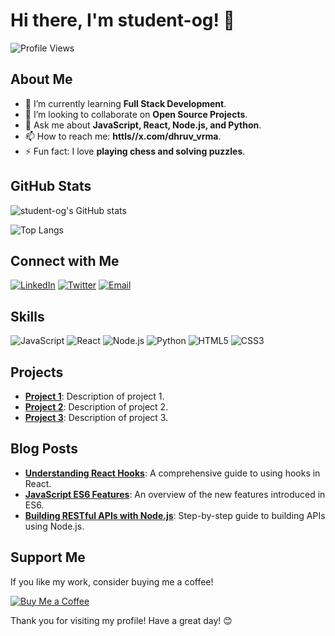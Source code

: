 # Hi there, I'm student-og! 👋

![Profile Views](https://komarev.com/ghpvc/?username=student-og&color=blue)

## About Me

- 🌱 I’m currently learning **Full Stack Development**.
- 💼 I’m looking to collaborate on **Open Source Projects**.
- 💬 Ask me about **JavaScript, React, Node.js, and Python**.
- 📫 How to reach me: **httls//x.com/dhruv_vrma**.
- ⚡ Fun fact: I love **playing chess and solving puzzles**.

## GitHub Stats

![student-og's GitHub stats](https://github-readme-stats.vercel.app/api?username=student-og&show_icons=true&theme=radical)

![Top Langs](https://github-readme-stats.vercel.app/api/top-langs/?username=student-og&layout=compact&theme=radical)

## Connect with Me

[![LinkedIn](https://img.shields.io/badge/LinkedIn-0077B5?style=for-the-badge&logo=linkedin&logoColor=white)](https://in.linkedin.com/in/dhruv-verma-950677344)
[![Twitter](https://img.shields.io/badge/Twitter-1DA1F2?style=for-the-badge&logo=twitter&logoColor=white)](https://x.com/dhruv_vrma)
[![Email](https://img.shields.io/badge/Email-D14836?style=for-the-badge&logo=gmail&logoColor=white)](mailto:azaditya129@gmail.com)

## Skills

![JavaScript](https://img.shields.io/badge/JavaScript-F7DF1E?style=for-the-badge&logo=javascript&logoColor=black)
![React](https://img.shields.io/badge/React-61DAFB?style=for-the-badge&logo=react&logoColor=white)
![Node.js](https://img.shields.io/badge/Node.js-339933?style=for-the-badge&logo=nodedotjs&logoColor=white)
![Python](https://img.shields.io/badge/Python-3776AB?style=for-the-badge&logo=python&logoColor=white)
![HTML5](https://img.shields.io/badge/HTML5-E34F26?style=for-the-badge&logo=html5&logoColor=white)
![CSS3](https://img.shields.io/badge/CSS3-1572B6?style=for-the-badge&logo=css3&logoColor=white)

## Projects

- **[Project 1](https://github.com/student-og/project1)**: Description of project 1.
- **[Project 2](https://github.com/student-og/project2)**: Description of project 2.
- **[Project 3](https://github.com/student-og/project3)**: Description of project 3.

## Blog Posts

- **[Understanding React Hooks](https://example.com/react-hooks)**: A comprehensive guide to using hooks in React.
- **[JavaScript ES6 Features](https://example.com/js-es6)**: An overview of the new features introduced in ES6.
- **[Building RESTful APIs with Node.js](https://example.com/nodejs-apis)**: Step-by-step guide to building APIs using Node.js.

## Support Me

If you like my work, consider buying me a coffee!

[![Buy Me a Coffee](https://img.shields.io/badge/Buy%20Me%20a%20Coffee-FDD835?style=for-the-badge&logo=buy-me-a-coffee&logoColor=black)](https://buymeacoffee.com/student-og)

Thank you for visiting my profile! Have a great day! 😊
